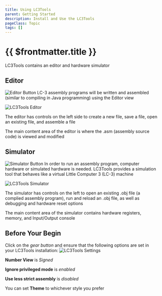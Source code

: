 ```yaml
---
title: Using LC3Tools
parent: Getting Started
description: Install and Use the LC3Tools
pageClass: Topic
tags: []
---
```


# {{ $frontmatter.title }}

LC3Tools contains an editor and hardware simulator

## Editor 
![Editor Button](/images/LC3/LC3Tools_Editor_Button.png)
LC-3 assembly programs will be written and assembled (similar to compiling in Java programming) using the Editor view

![LC3Tools Editor](/images/LC3/LC3Tools_Editor.png)

The editor has controls on the left side to create a new file, save a file, open an existing file, and assemble a file

The main content area of the editor is where the .asm (assembly source code) is viewed and modified

## Simulator
![Simulator Button](/images/LC3/LC3Tools_Simulator_Button.png)
In order to run an assembly program, computer hardware or simulated hardware is needed. LC3Tools provides a simulation tool that behaves like a virtual Little Computer 3 (LC-3) machine

![LC3Tools Simulator](/images/LC3/LC3Tools_Simulator.png)

The simulator has controls on the left to open an existing .obj file (a complied assembly program), run and reload an .obj file, as well as debugging and hardware reset options

The main content area of the simulator contains hardware registers, memory, and Input/Output console

## Before Your Begin
Click on the *gear button* and ensure that the following options are set in your LC3Tools installation:
![LC3Tools Settings](/images/LC3/LC3Tools_Settings.png)

**Number View** is *Signed*

**Ignore privileged mode** is *enabled*

**Use less strict assembly** is *disabled*

You can set **Theme** to whichever style you prefer
